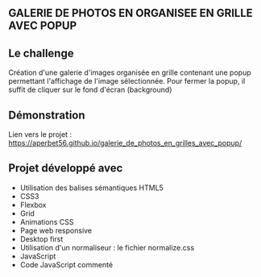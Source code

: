 ## GALERIE DE PHOTOS EN ORGANISEE EN GRILLE AVEC POPUP

## Le challenge

Création d'une galerie d'images organisée en grille contenant une popup permettant l'affichage de l'image sélectionnée. Pour fermer la popup, il suffit de cliquer sur le fond d'écran (background)

## Démonstration

Lien vers le projet : https://aperbet56.github.io/galerie_de_photos_en_grilles_avec_popup/

## Projet développé avec

- Utilisation des balises sémantiques HTML5
- CSS3
- Flexbox
- Grid
- Animations CSS
- Page web responsive
- Desktop first
- Utilisation d'un normaliseur : le fichier normalize.css
- JavaScript
- Code JavaScript commenté
